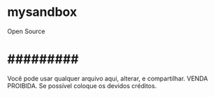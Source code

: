 mysandbox
=========

Open Source

#########
=========
Você pode usar qualquer arquivo aqui, alterar, e compartilhar. VENDA PROIBIDA.
Se possível coloque os devidos créditos.